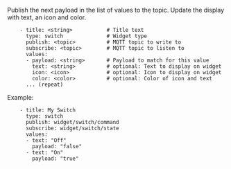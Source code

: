 Publish the next payload in the list of values to the topic. Update the display with text, an icon and color.
```
    - title: <string>           # Title text
      type: switch              # Widget type
      publish: <topic>          # MQTT topic to write to
      subscribe: <topic>        # MQTT topic to listen to
      values:
      - payload: <string>       # Payload to match for this value
        text: <string>          # optional: Text to display on widget
        icon: <icon>            # optional: Icon to display on widget
        color: <color>          # optional: Color of icon and text
      ... (repeat)
```

Example:
```
    - title: My Switch
      type: switch
      publish: widget/switch/command
      subscribe: widget/switch/state
      values:
      - text: "Off"
        payload: "false"
      - text: "On"
        payload: "true"
```
